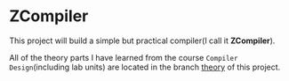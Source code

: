 # ZCompiler
This project will build a simple but practical compiler(I call it **ZCompiler**).

All of the theory parts I have learned from the course `Compiler Design`(including lab units) are located in the branch [theory](https://github.com/sulxxy/ZCompiler/tree/theory) of this project.
